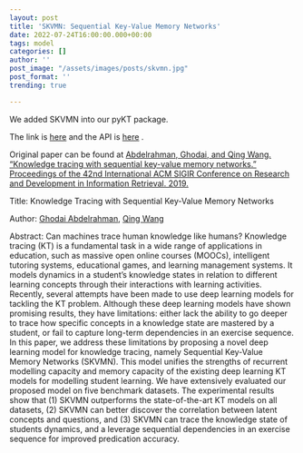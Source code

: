 ```yaml
---
layout: post
title: 'SKVMN: Sequential Key-Value Memory Networks'
date: 2022-07-24T16:00:00.000+00:00
tags: model
categories: []
author: ''
post_image: "/assets/images/posts/skvmn.jpg"
post_format: ''
trending: true

---
```

We added SKVMN into our pyKT package.

The link is [here](https://pykt-toolkit.readthedocs.io/en/latest/models.html#skvmn) and the API is [here](https://pykt-toolkit.readthedocs.io/en/latest/pykt.models.html#module-pykt.models.skvmn) .

Original paper can be found at [Abdelrahman, Ghodai, and Qing Wang. “Knowledge tracing with sequential key-value memory networks.” Proceedings of the 42nd International ACM SIGIR Conference on Research and Development in Information Retrieval. 2019.](https://arxiv.org/pdf/1910.13197.pdf)

Title: Knowledge Tracing with Sequential Key-Value Memory Networks

Author: [Ghodai Abdelrahman](https://dl.acm.org/profile/99659451532), [Qing Wang](https://dl.acm.org/profile/81324494585)

Abstract: Can machines trace human knowledge like humans? Knowledge tracing (KT) is a fundamental task in a wide range of applications in education, such as massive open online courses (MOOCs), intelligent tutoring systems, educational games, and learning management systems. It models dynamics in a student’s knowledge states in relation to different learning concepts through their interactions with learning activities. Recently, several attempts have been made to use deep learning models for tackling the KT problem. Although these deep learning models have shown promising results, they have limitations: either lack the ability to go deeper to trace how specific concepts in a knowledge state are mastered by a student, or fail to capture long-term dependencies in an exercise sequence. In this paper, we address these limitations by proposing a novel deep learning model for knowledge tracing, namely Sequential Key-Value Memory Networks (SKVMN). This model unifies the strengths of recurrent modelling capacity and memory capacity of the existing deep learning KT models for modelling student learning. We have extensively evaluated our proposed model on five benchmark datasets. The experimental results show that (1) SKVMN outperforms the state-of-the-art KT models on all datasets, (2) SKVMN can better discover the correlation between latent concepts and questions, and (3) SKVMN can trace the knowledge state of students dynamics, and a leverage sequential dependencies in an exercise sequence for improved predication accuracy.